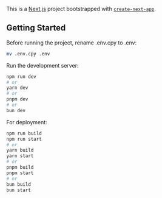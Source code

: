This is a [Next.js](https://nextjs.org) project bootstrapped with [`create-next-app`](https://nextjs.org/docs/app/api-reference/cli/create-next-app).

## Getting Started

Before running the project, rename .env.cpy to .env:
```bash
mv .env.cpy .env
```

Run the development server:

```bash
npm run dev
# or
yarn dev
# or
pnpm dev
# or
bun dev
```

For deployment:

```bash
npm run build
npm run start
# or
yarn build
yarn start
# or
pnpm build
pnpm start
# or
bun build
bun start
```